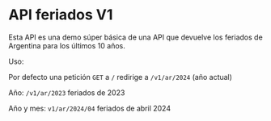 # API feriados V1

Esta API es una demo súper básica de una API que devuelve los feriados de Argentina para los últimos 10 años.

Uso:

Por defecto una petición `GET` a `/` redirige a 
`/v1/ar/2024` (año actual)

Año:
`/v1/ar/2023` feriados de 2023

Año y mes:
`v1/ar/2024/04` feriados de abril 2024

